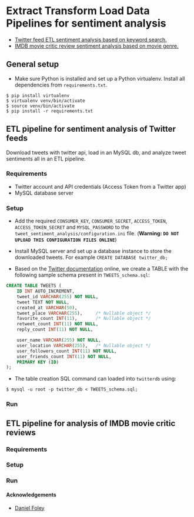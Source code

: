 # Extract Transform Load Data Pipelines for sentiment analysis

-   [Twitter feed ETL sentiment analysis based on keyword search.](#data-pipeline-for-sentiment-analysis-of-twitter-feeds)
-   [IMDB movie critic review sentiment analysis based on movie genre.](#etl-pipeline-for-analysis-of-imdb-movie-critic-reviews)

## General setup

-   Make sure Python is installed and set up a Python virtualenv. Install all dependencies from `requirements.txt`.

```shell
$ pip install virtualenv
$ virtualenv venv/bin/activate
$ source venv/bin/activate
$ pip install -r requirements.txt
```

## ETL pipeline for sentiment analysis of Twitter feeds

Download tweets with twitter api, load in an MySQL db, and analyze tweet sentiments all in an ETL pipeline.

### Requirements

-   Twitter account and API credentials (Access Token from a Twitter app)
-   MySQL database server

### Setup

-   Add the required `CONSUMER_KEY`, `CONSUMER_SECRET`, `ACCESS_TOKEN`, `ACCESS_TOKEN_SECRET` and `MYSQL_PASSWORD` to the `tweet_sentiment_analysis/configuration.ini` file. (**Warning: `DO NOT UPLOAD THIS CONFIGURATION FILES ONLINE`**)

-   Install MySQL server and set up a database instance to store the downloaded tweets. For example `CREATE DATABASE twitter_db;`

-   Based on the [Twitter documentation](https://developer.twitter.com/en/docs/tweets/data-dictionary/overview/intro-to-tweet-json) online, we create a TABLE with the following sample schema present in `TWEETS_schema.sql`:

```sql
CREATE TABLE TWEETS (
    ID INT AUTO_INCREMENT,
    tweet_id VARCHAR(255) NOT NULL,
    tweet TEXT NOT NULL,
    created_at VARCHAR(50),
    tweet_place VARCHAR(255),     /* Nullable object */
    favorite_count INT(11),       /* Nullable object */
    retweet_count INT(11) NOT NULL,
    reply_count INT(11) NOT NULL,

    user_name VARCHAR(255) NOT NULL,
    user_location VARCHAR(255),   /* Nullable object */
    user_followers_count INT(11) NOT NULL,
    user_friends_count INT(11) NOT NULL,
    PRIMARY KEY (ID)
);
```

-   The table creation SQL command can loaded into `twitterdb` using:

```shell
$ mysql -u root -p twitter_db < TWEETS_schema.sql;
```

### Run

## ETL pipeline for analysis of IMDB movie critic reviews

### Requirements

### Setup

### Run

#### Acknowledgements

-   [Daniel Foley](https://www.linkedin.com/in/daniel-foley-1ab904a2/)
